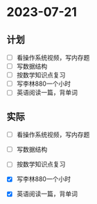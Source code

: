 # 2023-07-21

## 计划
- [ ] 看操作系统视频，写内存题
- [ ] 写数据结构
- [ ] 按数学知识点复习
- [ ] 写李林880一个小时
- [ ] 英语阅读一篇，背单词

## 实际
- [ ] 看操作系统视频，写内存题
- [ ] 写数据结构
- [ ] 按数学知识点复习
- [x] 写李林880一个小时
- [x] 英语阅读一篇，背单词

